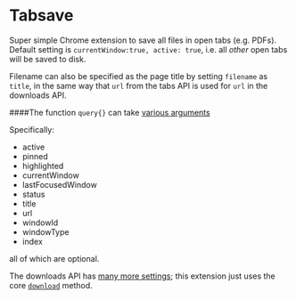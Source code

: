Tabsave
=======

Super simple Chrome extension to save all files in open tabs (e.g. PDFs). Default setting is <code>currentWindow:true, active: true</code>, i.e. all *other* open tabs will be saved to disk.

Filename can also be specified as the page title by setting <code>filename</code> as <code>title</code>, in the same way that <code>url</code> from the tabs API is used for <code>url</code> in the downloads API.<br />

####The function <code>query{}</code> can take <a href="https://developer.chrome.com/extensions/tabs#method-query">various arguments</a>

Specifically:

* active
* pinned
* highlighted
* currentWindow
* lastFocusedWindow
* status
* title
* url
* windowId
* windowType
* index

all of which are optional.

The downloads API has <a href="https://developer.chrome.com/extensions/downloads">many more settings</a>; this extension just uses the core <code><a href="https://developer.chrome.com/extensions/downloads#method-download">download</a></code> method.
